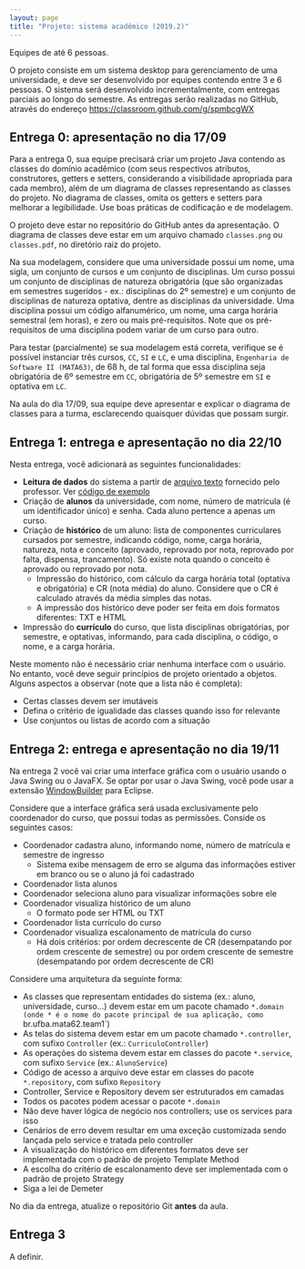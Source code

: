 ```yaml
---
layout: page
title: "Projeto: sistema acadêmico (2019.2)"
---
```


Equipes de até 6 pessoas.

<!-- 

Meuhorario: disciplinas com turmas/horários, pré-requisitos, currículo de curso

Orientação acadêmica: guardar histórico do aluno, notas, registrar intenção de matrículas futuras, ordenação topológica

Outros: banca de TCC, avaliação de professores

 -->

O projeto consiste em um sistema desktop para gerenciamento de uma universidade, e deve ser desenvolvido por equipes contendo entre 3 e 6 pessoas. O sistema será desenvolvido incrementalmente, com entregas parciais ao longo do semestre. As entregas serão realizadas no GitHub, através do endereço <https://classroom.github.com/g/spmbcgWX>

## Entrega 0: apresentação no dia 17/09

Para a entrega 0, sua equipe precisará criar um projeto Java contendo as classes do domínio acadêmico (com seus respectivos atributos, construtores, getters e setters, considerando a visibilidade apropriada para cada membro), além de um diagrama de classes representando as classes do projeto. No diagrama de classes, omita os getters e setters para melhorar a legibilidade. Use boas práticas de codificação e de modelagem.

O projeto deve estar no repositório do GitHub antes da apresentação. O diagrama de classes deve estar em um arquivo chamado `classes.png` ou `classes.pdf`, no diretório raiz do projeto.

Na sua modelagem, considere que uma universidade possui um nome, uma sigla, um conjunto de cursos e um conjunto de disciplinas. Um curso possui um conjunto de disciplinas de natureza obrigatória (que são organizadas em semestres sugeridos - ex.: disciplinas do 2º semestre) e um conjunto de disciplinas de natureza optativa, dentre as disciplinas da universidade. Uma disciplina possui um código alfanumérico, um nome, uma carga horária semestral (em horas), e zero ou mais pré-requisitos. Note que os pré-requisitos de uma disciplina podem variar de um curso para outro.

Para testar (parcialmente) se sua modelagem está correta, verifique se é possível instanciar três cursos, `CC`, `SI` e `LC`, e uma disciplina, `Engenharia de Software II (MATA63)`, de 68 h, de tal forma que essa disciplina seja obrigatória de 6º semestre em `CC`, obrigatória de 5º semestre em `SI` e optativa em `LC`.

Na aula do dia 17/09, sua equipe deve apresentar e explicar o diagrama de classes para a turma, esclarecendo quaisquer dúvidas que possam surgir.

## Entrega 1: entrega e apresentação no dia 22/10

Nesta entrega, você adicionará as seguintes funcionalidades:

- **Leitura de dados** do sistema a partir de [arquivo texto](/aulas/mata37/web/dados.txt) fornecido pelo professor. Ver [código de exemplo](le-dados.java) <!-- Single responsibility principle: usar classe dedicada para leitura -->
- Criação de **alunos** da universidade, com nome, número de matrícula (é um identificador único) e senha. Cada aluno pertence a apenas um curso. <!-- override de equals -->
- Criação de **histórico** de um aluno: lista de componentes curriculares cursados por semestre, indicando código, nome, carga horária, natureza, nota e conceito (aprovado, reprovado por nota, reprovado por falta, dispensa, trancamento). Só existe nota quando o conceito é aprovado ou reprovado por nota.
    - Impressão do histórico, com cálculo da carga horária total (optativa e obrigatória) e CR (nota média) do aluno. Considere que o CR é calculado através da média simples das notas. <!-- disciplinas devem ser imutáveis --> <!-- entrega 2: usar composite -->
    - A impressão dos histórico deve poder ser feita em dois formatos diferentes: TXT e HTML <!-- Entrega 2: implementar template method -->
- Impressão do **currículo** do curso, que lista disciplinas obrigatórias, por semestre, e optativas, informando, para cada disciplina, o código, o nome, e a carga horária. <!-- Law of demeter: curso.getComponente().getCargaHoraria()  -->
<!-- - Cálculo de escalonamento do curso. Cada curso adota critérios diferentes. -->
  <!-- padrão Strategy, open/closed principle -->
<!-- - Autenticação de alunos e do coordenador. -->

Neste momento não é necessário criar nenhuma interface com o usuário. No entanto, você deve seguir princípios de projeto orientado a objetos. Alguns aspectos a observar (note que a lista não é completa):

- Certas classes devem ser imutáveis
- Defina o critério de igualidade das classes quando isso for relevante
- Use conjuntos ou listas de acordo com a situação

<!-- 
- Leitura de dados do sistema a partir de arquivo texto fornecido pelo professor
- Interface gráfica
- Qualquer um pode visualizar currículos dos cursos e informações sobre cada disciplina
- Cadastro de alunos de cursos; autenticação via número de matrícula
- Aluno pode indicar disciplinas que já cursou
- Sistema exibe número de alunos que já cursaram cada disciplina
- Documentação:
- Apresentação: demonstração do sistema
 -->

## Entrega 2: entrega e apresentação no dia 19/11

Na entrega 2 você vai criar uma interface gráfica com o usuário usando o Java Swing ou o JavaFX. Se optar por usar o Java Swing, você pode usar a extensão [WindowBuilder](https://www.eclipse.org/windowbuilder/) para Eclipse.

Considere que a interface gráfica será usada exclusivamente pelo coordenador do curso, que possui todas as permissões. Conside os seguintes casos:

- Coordenador cadastra aluno, informando nome, número de matrícula e semestre de ingresso
  - Sistema exibe mensagem de erro se alguma das informações estiver em branco ou se o aluno já foi cadastrado
- Coordenador lista alunos
- Coordenador seleciona aluno para visualizar informações sobre ele
- Coordenador visualiza histórico de um aluno
  - O formato pode ser HTML ou TXT
- Coordenador lista currículo do curso
- Coordenador visualiza escalonamento de matrícula do curso
  - Há dois critérios: por ordem decrescente de CR (desempatando por ordem crescente de semestre) ou por ordem crescente de semestre (desempatando por ordem decrescente de CR)

Considere uma arquitetura da seguinte forma:

- As classes que representam entidades do sistema (ex.: aluno, universidade, curso...) devem estar em um pacote chamado `*.domain (onde * é o nome do pacote principal de sua aplicação, como `br.ufba.mata62.team1`)
- As telas do sistema devem estar em um pacote chamado `*.controller`, com sufixo `Controller` (ex.: `CurriculoController`)
- As operações do sistema devem estar em classes do pacote `*.service`, com sufixo `Service` (ex.: `AlunoService`)
- Código de acesso a arquivo deve estar em classes do pacote `*.repository`, com sufixo `Repository`
- Controller, Service e Repository devem ser estruturados em camadas
- Todos os pacotes podem acessar o pacote `*.domain`
- Não deve haver lógica de negócio nos controllers; use os services para isso
- Cenários de erro devem resultar em uma exceção customizada sendo lançada pelo service e tratada pelo controller
- A visualização do histórico em diferentes formatos deve ser implementada com o padrão de projeto Template Method
- A escolha do critério de escalonamento deve ser implementada com o padrão de projeto Strategy
- Siga a lei de Demeter

No dia da entrega, atualize o repositório Git **antes** da aula.

<!-- - Aluno indica disciplinas que pretende cursar no próximo semestre (matrícula)
- Sistema emite sinal sonoro (ou não, a depender da configuração do sistema) cada vez que uma nova matrícula é realizada
- Coordenador aprova ou não matrícula
- Coordenador insere notas dos alunos
- Coordenador encerra semestre atual e inicia novo semestre
- Aluno visualiza histórico
- Apresentação: demonstração do sistema -->

## Entrega 3

A definir.

<!-- - Projeto completo, com testes de unidade
- Critério: cobertura de testes
- Apresentação: demonstração do sistema -->